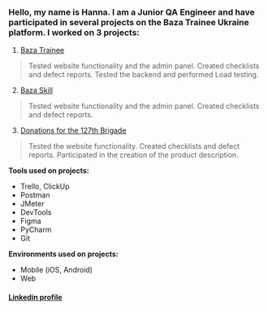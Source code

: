 ### Hello, my name is Hanna. I am a Junior QA Engineer and have participated in several projects on the Baza Trainee Ukraine platform. I worked on 3 projects:

1. [Baza Trainee](https://baza-trainee.tech)
> Tested website functionality and the admin panel. Created checklists and defect reports. Tested the backend and performed Load testing.

2. [Baza Skill](https://baza-skill.com.ua)
> Tested website functionality and the admin panel. Created checklists and defect reports.

3. [Donations for the 127th Brigade](https://127-zbir.vercel.app/)
> Tested the website functionality. Created checklists and defect reports. Participated in the creation of the product description.

**Tools used on projects:**

- Trello, ClickUp
- Postman
- JMeter
- DevTools
- Figma
- PyCharm
- Git

**Environments used on projects:**

- Mobile (iOS, Android)
- Web

#### [Linkedin profile](https://www.linkedin.com/in/hanna-vasylenko-17a1b6222/)
